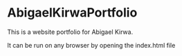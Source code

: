 # AbigaelKirwaPortfolio

This is a website portfolio for Abigael Kirwa.

It can be run on any browser by opening the index.html file
